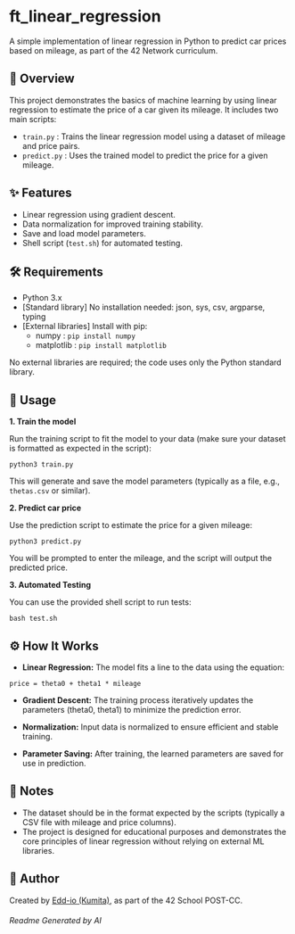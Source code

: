 # ft_linear_regression

A simple implementation of linear regression in Python to predict car prices based on mileage, as part of the 42 Network curriculum.

## 🚗 Overview

This project demonstrates the basics of machine learning by using linear regression to estimate the price of a car given its mileage. It includes two main scripts:

- `train.py` : Trains the linear regression model using a dataset of mileage and price pairs.
- `predict.py` : Uses the trained model to predict the price for a given mileage.

## ✨ Features

- Linear regression using gradient descent.
- Data normalization for improved training stability.
- Save and load model parameters.
- Shell script (`test.sh`) for automated testing.

## 🛠️ Requirements

- Python 3.x
- [Standard library] No installation needed: json, sys, csv, argparse, typing
- [External libraries] Install with pip:
  - numpy : `pip install numpy`
  - matplotlib : `pip install matplotlib`

No external libraries are required; the code uses only the Python standard library.

## 🚀 Usage

**1. Train the model**

Run the training script to fit the model to your data (make sure your dataset is formatted as expected in the script):
```
python3 train.py
```

This will generate and save the model parameters (typically as a file, e.g., `thetas.csv` or similar).

**2. Predict car price**

Use the prediction script to estimate the price for a given mileage:
```
python3 predict.py
```

You will be prompted to enter the mileage, and the script will output the predicted price.

**3. Automated Testing**

You can use the provided shell script to run tests:
```
bash test.sh
```

## ⚙️ How It Works

- **Linear Regression:** The model fits a line to the data using the equation:
```
price = theta0 + theta1 * mileage
```


- **Gradient Descent:** The training process iteratively updates the parameters (theta0, theta1) to minimize the prediction error.

- **Normalization:** Input data is normalized to ensure efficient and stable training.

- **Parameter Saving:** After training, the learned parameters are saved for use in prediction.

## 📝 Notes

- The dataset should be in the format expected by the scripts (typically a CSV file with mileage and price columns).
- The project is designed for educational purposes and demonstrates the core principles of linear regression without relying on external ML libraries.

## 👤 Author

Created by [Edd-io (Kumita)](https://github.com/Edd-io), as part of the 42 School POST-CC.

###### Readme Generated by AI



















